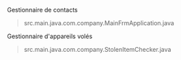 Gestionnaire de contacts
> src.main.java.com.company.MainFrmApplication.java

Gestionnaire d'appareils volés
> src.main.java.com.company.StolenItemChecker.java
